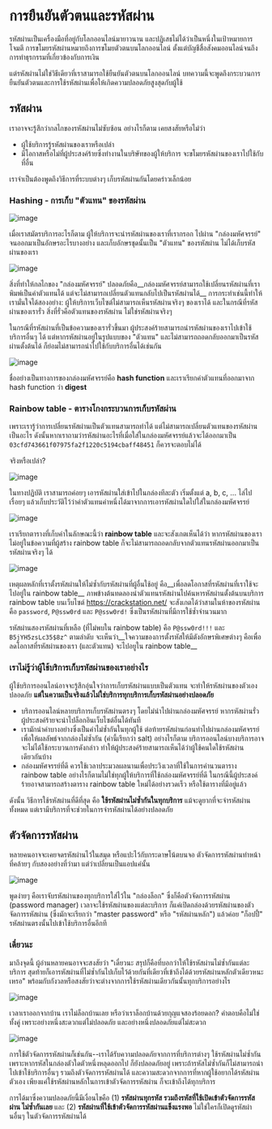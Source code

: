 # การยืนยันตัวตนและรหัสผ่าน

รหัสผ่านเป็นเครื่องมือที่อยู่กับโลกออนไลน์มายาวนาน และปฏิเสธไม่ได้ว่าเป็นหนึ่งในเป้าหมายการโจมตี การขโมยรหัสผ่านหมายถึงการขโมยตัวตนบนโลกออนไลน์ ตั้งแต่บัญชีสื่อสังคมออนไลน์จนถึงการทำธุรกรรมที่เกี่ยวข้องกับการเงิน

แต่รหัสผ่านไม่ใช่วิธีเดียวที่เราสามารถใช้ยืนยันตัวตนบนโลกออนไลน์ บทความนี้จะพูดถึงกระบวนการยืนยันตัวตนและการใช้รหัสผ่านเพื่อให้เกิดความปลอดภัยสูงสุดกับผู้ใช้

## รหัสผ่าน

เราอาจจะรู้สึกว่ากลไกของรหัสผ่านไม่ซับซ้อน อย่างไรก็ตาม เคยสงสัยหรือไม่ว่า

- ผู้ใช้บริการรู้รหัสผ่านของเราหรือเปล่า
- มีโอกาสหรือไม่ที่ผู้ประสงค์ร้ายซึ่งทำงานในบริษัทของผู้ให้บริการ จะขโมยรหัสผ่านของเราไปใช้กับที่อื่น

เราจำเป็นต้องพูดถึงวิธีการที่ระบบต่างๆ เก็บรหัสผ่านกันโดยคร่าวเล็กน้อย

### Hashing - การเก็บ "ตัวแทน" ของรหัสผ่าน

![image](https://user-images.githubusercontent.com/3682634/103720880-f07ddd00-4ffe-11eb-8e5f-9cca20eb887d.png)

เมื่อเราสมัตรบริการอะไรก็ตาม ผู้ให้บริการจะนำรหัสผ่านของเราที่เรากรอก ไปผ่าน "กล่องมหัศจรรย์" จนออกมาเป็นอักษรอะไรบางอย่าง และเก็บอักษรชุดนั้นเป็น "ตัวแทน" ของรหัสผ่าน ไม่ได้เก็บรหัสผ่านของเรา

![image](https://user-images.githubusercontent.com/3682634/103721297-e7d9d680-4fff-11eb-8bc1-6e5f5c03014c.png)

สิ่งที่ทำให้กลไกของ "กล่องมหัศจรรย์" ปลอดภัยคือ__กล่องมหัศจรรย์สามารถใช้เปลี่ยนรหัสผ่านที่เราพิมพ์เป็นค่าตัวแทนได้ แต่จะไม่สามารถเปลี่ยนตัวแทนกลับไปเป็นรหัสผ่านได้__ การกระทำเช่นนี้ทำให้เรามั่นใจได้สองอย่าง: ผู้ให้บริการเว็บไซต์ไม่สามารถเห็นรหัสผ่านจริงๆ ของเราได้ และในกรณีที่รหัสผ่านของเรารั่ว สิ่งที่รั่วคือตัวแทนของรหัสผ่าน ไม่ใช่รหัสผ่านจริงๆ

ในกรณีที่รหัสผ่านที่เป็นข้อความของเรารั่วขึ้นมา ผู้ประสงค์ร้ายสามารถนำรหัสผ่านของเราไปเข้าใช้บริการอื่นๆ ได้ แต่หากรหัสผ่านอยู่ในรูปแบบของ "ตัวแทน" และไม่สามารถถอดกลับออกมาเป็นรหัสผ่านตั้งต้นได้ ก็ย่อมไม่สามารถนำไปใช้กับบริการอื่นได้เช่นกัน

![image](https://user-images.githubusercontent.com/3682634/104031953-06a6bb80-5200-11eb-8e90-553c2a1ceb89.png)

ชื่ออย่างเป็นทางการของกล่องมหัศจรรย์คือ __hash function__ และเราเรียกค่าตัวแทนที่ออกมาจาก hash function ว่า __digest__

### Rainbow table - ตารางโกงกระบวนการเก็บรหัสผ่าน

เพราะเรารู้ว่าการเปลี่ยนรหัสผ่านเป็นตัวแทนสามารถทำได้ แต่ไม่สามารถเปลี่ยนตัวแทนของรหัสผ่านเป็นอะไร ดังนั้นหากเราถามว่ารหัสผ่านอะไรที่เมื่อใส่ในกล่องมหัศจรรย์แล้วจะได้ออกมาเป็น `03cfd743661f07975fa2f1220c5194cbaff48451` ก็ควรจะตอบไม่ได้

จริงหรือเปล่า?

![image](https://user-images.githubusercontent.com/3682634/104032762-330f0780-5201-11eb-83c4-76887847d0fc.png)

ในทางปฏิบัติ เราสามารถค่อยๆ เอารหัสผ่านใส่เข้าไปในกล่องทีละตัว เริ่มตั้งแต่ a, b, c, ... ไล่ไปเรื่อยๆ แล้วเก็บประวัติไว้ว่าค่าตัวแทนค่าหนึ่งได้มาจากการเอารหัสผ่านใดไปใส่ในกล่องมหัศจรรย์

![image](https://user-images.githubusercontent.com/3682634/104033071-9f8a0680-5201-11eb-88dc-7e1d245ae81d.png)

เราเรียกตารางที่เก็บค่าในลักษณะนี้ว่า __rainbow table__ และจะสังเกตเห็นได้ว่า หากรหัสผ่านของเราไม่อยู่ในข้อความที่ผู้สร้าง rainbow table ก็จะไม่สามารถถอดกลับจากตัวแทนรหัสผ่านออกมาเป็นรหัสผ่านจริงๆ ได้

![image](https://user-images.githubusercontent.com/3682634/104033657-6605cb00-5202-11eb-8e82-75c80f49c171.png)

เหตุผลหลักที่เราตั้งรหัสผ่านให้ไม่ซ้ำกับรหัสผ่านที่ผู้อื่นใช้อยู่ คือ__เพื่อลดโอกาสที่รหัสผ่านที่เราใช้จะไปอยู่ใน rainbow table__ ภาพข้างต้นทดลองนำตัวแทนรหัสผ่านไปค้นหารหัสผ่านตั้งต้นบนบริการ rainbow table บนเว็บไซต์ https://crackstation.net/ จะสังเกตได้ว่าสามในห้าของรหัสผ่านคือ `password`, `P@ssw0rd` และ `P@ssw0rd!` ซึ่งเป็นรหัสผ่านที่มีการใช้ซ้ำจำนวนมาก

รหัสผ่านสองรหัสผ่านที่เหลือ (ที่ไม่พบใน rainbow table) คือ `P@ssw0rd!!!` และ `B5jYH5zsLc35$8z^` ตามลำดับ จะเห็นว่า__ใจความของการตั้งรหัสให้มีตังอักษรพิเศษต่างๆ คือเพื่อลดโอกาสที่รหัสผ่านของเรา (และตัวแทน) จะไปอยูใน rainbow table__

### เราไม่รู้ว่าผู้ใช้บริการเก็บรหัสผ่านของเราอย่างไร

ผู้ใช้บริการออนไลน์อาจจะรู้สึกอุ่นใจว่าการเก็บรหัสผ่านแบบเป็นตัวแทน จะทำให้รหัสผ่านของตัวเองปลอดภัย __แต่ในความเป็นจริงแล้วไม่ใช่บริการทุกบริการเก็บรหัสผ่านอย่างปลอดภัย__

- บริการออนไลน์หลายบริการเก็บรหัสผ่านตรงๆ โดยไม่นำไปผ่านกล่องมหัศจรรย์ หากรหัสผ่านรั่ว ผู้ประสงค์ร้ายจะนำไปล็อกอินเว็บไซต์อื่นได้ทันที
- เรามักนำค่าบางอย่างซึ่งเป็นค่าไม่ซ้ำกันในทุกผู้ใช้ ต่อท้ายรหัสผ่านก่อนทำไปผ่านกล่องมหัศจรรย์ เพื่อให้ผลลัพธ์จากกล่องไม่ซ้ำกัน (ค่านี้เรียกว่า salt) อย่างไรก็ตาม บริการออนไลน์บางบริการอาจจะไม่ได้ใช้กระบวนการดังกล่าว ทำให้ผู้ประสงค์ร้ายสามารถเห็นได้ว่าผู้ใช้คนใดใช้รหัสผ่านเดียวกันบ้าง
- กล่องมหัศจรรย์ที่ดี ควรใช้เวลาประมวลผลนานเพื่อประวิงเวลาที่ใช้ในการคำนวนตาราง rainbow table อย่างไรก็ตามไม่ใช่ทุกผู้ให้บริการที่ใช้กล่องมหัศจรรย์ที่ดี ในกรณีนี้ผู้ประสงค์ร้ายอาจสามารถสร้างตาราง rainbow table ใหม่ได้อย่างรวดเร็ว หรือใช้ตารางที่มีอยู่แล้ว

ดังนั้น วิธีการใช้รหัสผ่านที่ดีที่สุด คือ __ใช้รหัสผ่านไม่ซ้ำกันในทุกบริการ__ แม้จะดูยากที่จะจำรหัสผ่านทั้งหมด แต่เรามีบริการที่จะช่วยในการจำรหัสผ่านได้อย่างปลอดภัย

## ตัวจัดการรหัสผ่าน

หลายคนอาจจะเคยจดรหัสผ่านไว้ในสมุด หรือแปะไว้กับกระดาษโน้ตบนจอ ตัวจัดการรหัสผ่านทำหน้าที่คล้ายๆ กับสองอย่างที่ว่ามา แต่ว่าเปลี่ยนเป็นแอปแค่นั้น

![image](https://user-images.githubusercontent.com/3682634/106973491-84210580-6785-11eb-962e-f0ed2e0e819b.png)

พูดง่ายๆ คือเราจับรหัสผ่านของทุกบริการใส่ไว้ใน "กล่องล็อก" ซึ่งก็คือตัวจัดการรหัสผ่าน (password manager) เวลาจะใช้รหัสผ่านของแต่ละบริการ ก็แค่เปิดกล่องด้วยรหัสผ่านของตัวจัดการรหัสผ่าน (ซึ่งมักจะเรียกว่า "master password" หรือ "รหัสผ่านหลัก") แล้วค่อย "ก็อปปี้" รหัสผ่านตรงนั้นไปเข้าใช้บริการอื่นอีกที

### เดี๋ยวนะ

มาถึงจุดนี้ ผู้อ่านหลายคนอาจจะสงสัยว่า "เดี๋ยวนะ สรุปก็คือที่บอกว่าให้ใช้รหัสผ่านไม่ซ้ำกันแต่ละบริการ สุดท้ายก็เอารหัสผ่านที่ไม่ซ้ำกันไปเก็บไว้ด้วยกันที่เดียวที่เข้าถึงได้ด้วยรหัสผ่านหลักตัวเดียวหนะเหรอ" พร้อมกับกังวลหรือสงสัยว่าจะต่างจากการใช้รหัสผ่านเดียวกันนั้นทุกบริการอย่างไร

![image](https://user-images.githubusercontent.com/3682634/106973758-1923fe80-6786-11eb-9886-061a3e65a9f9.png)

เวลาเราออกจากบ้าน เราไม่ล็อกบ้านเลย หรือว่าเราล็อกบ้านด้วยกุญแจสองร้อยดอก? คำตอบคือไม่ใช่ทั้งคู่ เพราะอย่างหนึ่งสะดวกแต่ไม่ปลอดภัย และอย่างหนึ่งปลอดภัยแต่ไม่สะดวก

![image](https://user-images.githubusercontent.com/3682634/106974252-fcd49180-6786-11eb-96da-154773839235.png)

การใช้ตัวจัดการรหัสผ่านก็เช่นกัน--เราได้รับความปลอดภัยจากการที่บริการต่างๆ ใช้รหัสผ่านไม่ซ้ำกัน เพราะหากรหัสในกล่องตัวใดตัวหนึ่งหลุดออกไป ก็ยังปลอดภัยอยู่ เพราะถ้ารหัสไม่ซ้ำกันก็ไม่สามารถนำไปเข้าใช้บริการอื่นๆ รวมถึงตัวจัดการรหัสผ่านได้ และความสะดวกจากการที่หากผู้ใช้อยากได้รหัสผ่านตัวเอง เพียงแค่ใช้รหัสผ่านหลักในการเข้าตัวจัดการรหัสผ่าน ก็จะเข้าถึงได้ทุกบริการ

การได้มาซึ่งความปลอดภัยนี้มีเงื่อนไขคือ (1) __รหัสผ่านทุกรหัส รวมถึงรหัสที่ใช้เปิดเข้าตัวจัดการรหัสผ่าน ไม่ซ้ำกันเลย__ และ (2) __รหัสผ่านที่ใช้เข้าตัวจัดการรหัสผ่านแข็งแรงพอ__ ไม่ใช่ใครก็เปิดดูรหัสผ่านอื่นๆ ในตัวจัดการรหัสผ่านได้

